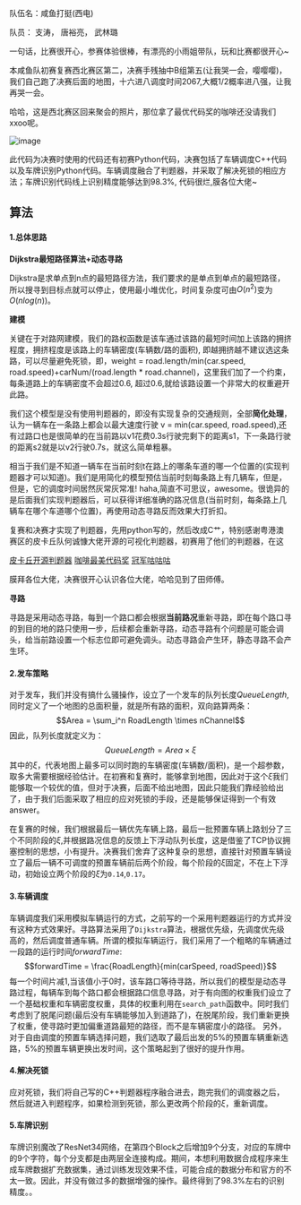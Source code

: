 队伍名：咸鱼打挺(西电)

队员： 支涛， 唐裕亮， 武林璐

一句话，比赛很开心，参赛体验很棒，有漂亮的小雨姐带队，玩和比赛都很开心~

本咸鱼队初赛复赛西北赛区第二，决赛手残抽中B组第五(让我哭一会，嘤嘤嘤)，我们自己跑了决赛后面的地图，十六进八调度时间2067,大概1/2概率进八强，让我再哭一会。

哈哈，这是西北赛区回来聚会的照片，那位拿了最优代码奖的咖啡还没请我们xxoo呢。

![image](https://github.com/Tacode/CodeCraft-2019/master/img/image2.jpeg)



此代码为决赛时使用的代码还有初赛Python代码，决赛包括了车辆调度C++代码以及车牌识别Python代码。车辆调度融合了判题器，并采取了解决死锁的相应方法；车牌识别代码线上识别精度能够达到98.3%, 代码很烂,膜各位大佬~

## 算法



#### 1.总体思路

**Dijkstra最短路径算法+动态寻路**

Dijkstra是求单点到n点的最短路径方法，我们要求的是单点到单点的最短路径，所以搜寻到目标点就可以停止，使用最小堆优化，时间复杂度可由$O(n^2)$变为$O(nlog(n))$。

**建模**

关键在于对路网建模，我们的路权函数是该车通过该路的最短时间加上该路的拥挤程度，拥挤程度是该路上的车辆密度(车辆数/路的面积), 即越拥挤越不建议选这条路，可以尽量避免死锁，即，weight = road.length/min(car.speed, road.speed)+carNum/(road.length * road.channel)，这里我们加了一个约束，每条道路上的车辆密度不会超过0.6, 超过0.6,就给该路设置一个非常大的权重避开此路。

我们这个模型是没有使用判题器的，即没有实现复杂的交通规则，全部**简化处理**，认为一辆车在一条路上都会以最大速度行驶 v = min(car.speed, road.speed),还有过路口也是很简单的在当前路以v1花费0.3s行驶完剩下的距离s1，下一条路行驶的距离s2就是以v2行驶0.7s，就这么简单粗暴。

相当于我们是不知道一辆车在当前时刻t在路上的哪条车道的哪一个位置的(实现判题器才可以知道)。我们是用简化的模型预估当前时刻每条路上有几辆车，但是，但是，它的调度时间居然灰常灰常准! haha,简直不可思议，awesome。很诡异的是后面我们实现判题器后，可以获得详细准确的路况信息(当前时刻，每条路上几辆车在哪个车道哪个位置)，再使用动态寻路反而效果大打折扣。

复赛和决赛才实现了判题器，先用python写的，然后改成C艹，特别感谢粤港澳赛区的皮卡丘队何诚慷大佬开源的可视化判题器，初赛用了他们的判题器，在这

[皮卡丘开源判题器](https://github.com/AkatsukiCC/huawei2019-with-visualization)
[咖啡最美代码奖](https://github.com/XavierCai1996/Huawei2019CodeCraft)
[冠军咕咕咕](https://github.com/kongroo/Huawei-CodeCraft-2019)

膜拜各位大佬，决赛很开心认识各位大佬，哈哈见到了田师傅。

**寻路**

寻路是采用动态寻路，每到一个路口都会根据**当前路况**重新寻路，即在每个路口寻的到目的地的路只使用一步，后续都会重新寻路，动态寻路有个问题是可能会调头，给当前路设置一个标志位即可避免调头。动态寻路会产生环，静态寻路不会产生环。

#### 2.发车策略

对于发车，我们并没有搞什么骚操作，设立了一个发车的队列长度$QueueLength$,同时定义了一个地图的总面积量，就是所有路的面积，双向路算两条：
$$Area = \sum_i^n RoadLength \times nChannel$$
因此，队列长度就定义为：
$$QueueLength = Area \times \xi$$
其中的$\xi$，代表地图上最多可以同时跑的车辆密度(车辆数/面积)，是一个超参数，取多大需要根据经验估计。在初赛和复赛时，能够拿到地图，因此对于这个$\xi$我们能够取一个较优的值，但对于决赛，后面不给出地图，因此只能我们靠经验给出了，由于我们后面采取了相应的应对死锁的手段，还是能够保证得到一个有效answer。

在复赛的时候，我们根据最后一辆优先车辆上路，最后一批预置车辆上路划分了三个不同阶段的$\xi$,并根据路况信息的反馈上下浮动队列长度，这是借鉴了TCP协议拥塞控制的思想，小有提升。决赛我们舍弃了这种复杂的思想，直接针对预置车辆设立了最后一辆不可调度的预置车辆前后两个阶段，每个阶段的$\xi$固定，不在上下浮动，初始设立两个阶段的$\xi$为`0.14`,`0.17`。

#### 3.车辆调度

车辆调度我们采用模拟车辆运行的方式，之前写的一个采用判题器运行的方式并没有这种方式效果好。寻路算法采用了`Dijkstra`算法，根据优先级，先调度优先级高的，然后调度普通车辆。所谓的模拟车辆运行，我们采用了一个粗略的车辆通过一段路的运行时间$forwardTime$:
$$forwardTime = \frac{RoadLength}{min(carSpeed, roadSpeed)}$$
每一个时间片减1,当该值小于0时，该车路口等待寻路，所以我们的模型是动态寻路过程，每辆车到每个路口都会根据路口信息寻路，对于有向图的权重我们设立了一个基础权重和车辆密度权重，具体的权重利用在`search_path`函数中。同时我们考虑到了脱尾问题(最后没有车辆能够加入到道路了)，在脱尾阶段，我们重新更换了权重，使寻路时更加偏重道路最短的路径，而不是车辆密度小的路径。
另外，对于自由调度的预置车辆选择问题，我们选取了最后出发的5%的预置车辆重新选路，5%的预置车辆更换出发时间，这个策略起到了很好的提升作用。

#### 4.解决死锁

应对死锁，我们将自己写的C++判题器程序融合进去，跑完我们的调度器之后，然后就进入判题程序，如果检测到死锁，那么更改两个阶段的$\xi$，重新调度。

#### 5.车牌识别 

车牌识别魔改了ResNet34网络，在第四个Block之后增加9个分支，对应的车牌中的9个字符，每个分支都是由两层全连接构成。期间，本想利用数据合成程序来生成车牌数据扩充数据集，通过训练发现效果不佳，可能合成的数据分布和官方的不太一致。因此，并没有做过多的数据增强的操作。最终得到了98.3%左右的识别精度。。
